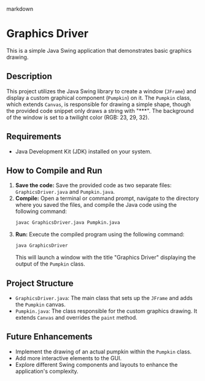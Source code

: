 markdown
# Graphics Driver

This is a simple Java Swing application that demonstrates basic graphics drawing.

## Description

This project utilizes the Java Swing library to create a window (`JFrame`) and display a custom graphical component (`Pumpkin`) on it. The `Pumpkin` class, which extends `Canvas`, is responsible for drawing a simple shape, though the provided code snippet only draws a string with "***". The background of the window is set to a twilight color (RGB: 23, 29, 32).

## Requirements

*   Java Development Kit (JDK) installed on your system.

## How to Compile and Run

1.  **Save the code:** Save the provided code as two separate files: `GraphicsDriver.java` and `Pumpkin.java`.
2.  **Compile:** Open a terminal or command prompt, navigate to the directory where you saved the files, and compile the Java code using the following command:
    ```bash
    javac GraphicsDriver.java Pumpkin.java
    ```
3.  **Run:** Execute the compiled program using the following command:
    ```bash
    java GraphicsDriver
    ```
    This will launch a window with the title "Graphics Driver" displaying the output of the `Pumpkin` class.

## Project Structure

*   `GraphicsDriver.java`: The main class that sets up the `JFrame` and adds the `Pumpkin` canvas.
*   `Pumpkin.java`: The class responsible for the custom graphics drawing. It extends `Canvas` and overrides the `paint` method.

## Future Enhancements

*   Implement the drawing of an actual pumpkin within the `Pumpkin` class.
*   Add more interactive elements to the GUI.
*   Explore different Swing components and layouts to enhance the application's complexity.
